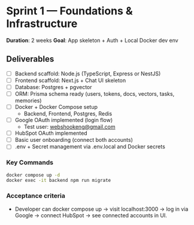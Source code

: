 # Sprint 1 — Foundations & Infrastructure

**Duration**: 2 weeks
**Goal**: App skeleton + Auth + Local Docker dev env

## Deliverables

- [ ] Backend scaffold: Node.js (TypeScript, Express or NestJS)
- [ ] Frontend scaffold: Next.js + Chat UI skeleton
- [ ] Database: Postgres + pgvector
- [ ] ORM: Prisma schema ready (users, tokens, docs, vectors, tasks, memories)
- [ ] Docker + Docker Compose setup
  - Backend, Frontend, Postgres, Redis
- [ ] Google OAuth implemented (login flow)
  - Test user: webshookeng@gmail.com
- [ ] HubSpot OAuth implemented
- [ ] Basic user onboarding (connect both accounts)
- [ ] .env + Secret management via .env.local and Docker secrets

### Key Commands

```sh
docker compose up -d
docker exec -it backend npm run migrate
```

### Acceptance criteria

- Developer can docker compose up → visit localhost:3000 → log in via Google → connect HubSpot → see connected accounts in UI.